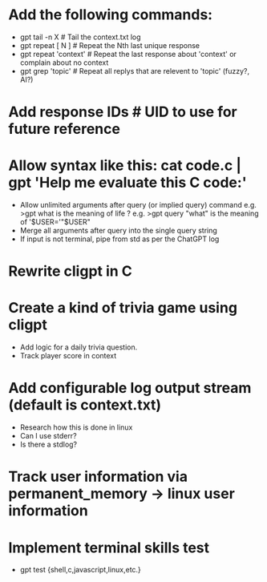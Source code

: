 # Add the following commands:
* gpt tail -n X             # Tail the context.txt log
* gpt repeat [ N ]          # Repeat the Nth last unique response
* gpt repeat 'context'      # Repeat the last response about 'context' or complain about no context
* gpt grep 'topic'          # Repeat all replys that are relevent to 'topic' (fuzzy?, AI?)

# Add response IDs        # UID to use for future reference

# Allow syntax like this: cat code.c | gpt 'Help me evaluate this C code:'
  - Allow unlimited arguments after query (or implied query) command
      e.g.  >gpt what is the meaning of life \?
      e.g.  >gpt query "what" is the meaning of '$USER='"$USER"
  - Merge all arguments after query into the single query string
  - If input is not terminal, pipe from std as per the ChatGPT log

# Rewrite cligpt in C

# Create a kind of trivia game using cligpt
  - Add logic for a daily trivia question.
  - Track player score in context

# Add configurable log output stream (default is context.txt)
  - Research how this is done in linux
  - Can I use stderr?
  - Is there a stdlog?

# Track user information via permanent_memory -> linux user information

# Implement terminal skills test
  - gpt test {shell,c,javascript,linux,etc.}
